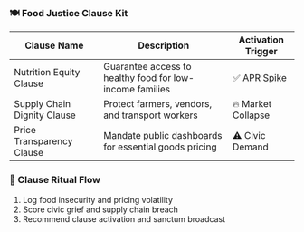 ### 🍽️ Food Justice Clause Kit

| Clause Name                 | Description                                               | Activation Trigger |
|-----------------------------|-----------------------------------------------------------|---------------------|
| Nutrition Equity Clause     | Guarantee access to healthy food for low-income families | ✅ APR Spike  
| Supply Chain Dignity Clause | Protect farmers, vendors, and transport workers          | 🔥 Market Collapse  
| Price Transparency Clause   | Mandate public dashboards for essential goods pricing     | ⚠️ Civic Demand  

### 🔄 Clause Ritual Flow
1. Log food insecurity and pricing volatility  
2. Score civic grief and supply chain breach  
3. Recommend clause activation and sanctum broadcast
